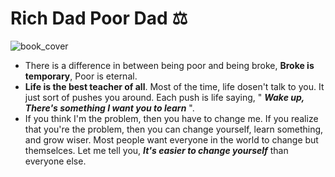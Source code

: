 # Rich Dad Poor Dad ⚖

![book_cover](image/Rich_Dad_Poor_Dad/1695456649806.png)

* There is a difference in between being poor and being broke, **Broke is temporary**, Poor is eternal.
* **Life is the best teacher of all**. Most of the time, life dosen't talk to you. It just sort of pushes you around. Each push is life saying, " ***Wake up, There's something I want you to learn*** ".
* If you think I'm the problem, then you have to change me. If you realize that you're the problem, then you can change yourself, learn something, and grow wiser. Most people want everyone in the world to change but themselces. Let me tell you, ***It's easier to change yourself*** than everyone else.
